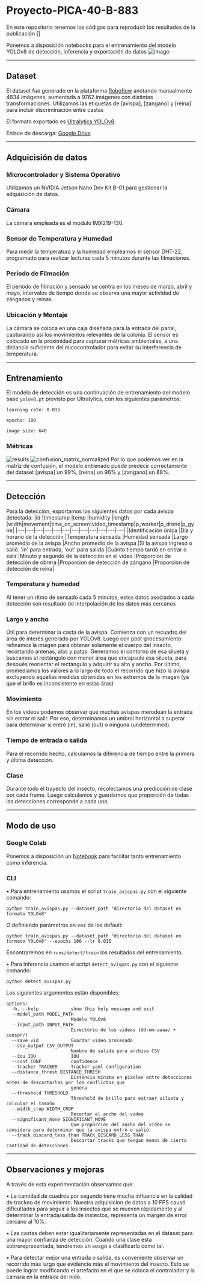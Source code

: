 # Proyecto-PICA-40-B-883
En este repositorio tenemos los códigos para reproducir los resultados de la publicación []

Ponemos a disposición notebooks para el entrenamiento del modelo YOLOv8 de detección, inferencia y exportación de datos
![image](https://github.com/marianbasti/Proyecto-PICA-40-B-883/assets/31198560/3e58b471-1fa7-4b2b-aa4b-a551c87173e0)

---
## Dataset
El dataset fue generado en la plataforma [Roboflow](https://roboflow.com/) anotando manualmente 4834 imágenes, aumentada a 9762 imágenes con distintas transformaciones. Utilizamos las etiquetas de [avispa], [zangano] y [reina] para incluir discriminación entre castas

El formato exportado es [Ultralytics YOLOv8](https://docs.ultralytics.com/datasets/detect/)

Enlace de descarga: [Google Drive](https://drive.google.com/file/d/1skVPS8g-JSSWca0zt_500vZNW5f3vPn8/view?usp=sharing)

---
## Adquicisión de datos
### Microcontrolador y Sistema Operativo
Utilizamos un NVIDIA Jetson Nano Dev Kit B-01 para gestionar la adquisición de datos.

### Cámara
La cámara empleada es el módulo IMX219-130.

### Sensor de Temperatura y Humedad
Para medir la temperatura y la humedad empleamos el sensor DHT-22, programado para realizar lecturas cada 5 minutos durante las filmaciones.

### Periodo de Filmación
El periodo de filmación y sensado se centra en los meses de marzo, abril y mayo, intervalos de tiempo donde se observa una mayor actividad de zánganos y reinas.

### Ubicación y Montaje
La cámara se coloca en una caja diseñada para la entrada del panal, capturando así los movimientos relevantes de la colonia. El sensor es colocado en la proximidad para capturar métricas ambientales, a una distancia suficiente del micocontrolador para evitar su interferencia de temperatura.

---
## Entrenamiento
El modelo de detección es una continuación de entrenamiento del modelo base ```yolov8.pt``` provisto por Ultralytics, con los siguientes parámetros:

```learning rate: 0.015```

```epochs: 100```

```image size: 640```

### Métricas
![results](https://github.com/marianbasti/Proyecto-PICA-40-B-883/assets/31198560/8722e928-d0f9-4ffd-b778-be478eda8701)
![confusion_matrix_normalized](https://github.com/marianbasti/Proyecto-PICA-40-B-883/assets/31198560/9941f7ff-def9-4e1f-8b6e-f7184c7bfd3a)
Por lo que podemos ver en la matriz de confusión, el modelo entrenado puede predecir correctamente del dataset [avispa] un 99%, [reina] un 96% y [zangano] un 88%.


---
## Detección
Para la detección, exportamos los siguientes datos por cada avispa detectada:
|id   |timestamp   |temp   |humidity   |length   |width|movement|time_on_screen|video_timestamp|p_worker|p_drone|p_gyne|
|---|---|---|---|---|---|---|---|---|---|---|---|
|Identificación única   |Día y horario de la detección   |Temperatura sensada   |Humedad sensada  |Largo promedio de la avispa  |Ancho promedio de la avispa  |Si la avispa ingresó o salió. 'in' para entrada, 'out' para salida   |Cuánto tiempo tardó en entrar o salir   |Minuto y segundo de la detección en el video   |Proporcion de detección de obrera  |Proporcion de detección de  zángano  |Proporcion de detección de reina|

### Temperatura y humedad
Al tener un ritmo de sensado cada 5 minutos, estos datos asociados a cada detección son resultado de interpolación de los datos más cercanos

### Largo y ancho
Útil para determinar la casta de la avispa.
Comienza con un recuadro del área de interés generado por YOLOv8. Luego con post-procesamiento refinamos la imagen para obtener solamente el cuerpo del insecto, recortando antenas, alas y patas. Generamos el contorno de esa silueta y buscamos el rectángulo con menor área que encapsule esa silueta, para después reorientar el rectángulo y adquirir su alto y ancho. Por último, promediamos los valores a lo largo de todo el recorrido que hizo la avispa excluyendo aquellas medidas obtenidas en los extremos de la imagen (ya que el brillo es inconsistente en estas áras)

### Movimiento
En los videos podemos observar que muchas avispas merodean la entrada sin entrar ni salir. Por eso, determinamos un umbral horizontal a superar para determinar si entró (in), salió (out) o ninguna (undetermined).

### Tiempo de entrada o salida
Para el recorrido hecho, calculamos la diferencia de tiempo entre la primera y última detección.

### Clase
Durante todo el trayecto del insecto, recolectamos una predicción de clase por cada frame. Luego calculamos y guardamos que proporción de todas las detecciones corresponde a cada una.

---
## Modo de uso
### Google Colab
Ponemos a disposición un [Notebook](https://colab.research.google.com/github/marianbasti/Proyecto-PICA-40-B-883/blob/main/Notebook_PICA_40_B_883.ipynb) para facilitar tanto entrenamiento como inferencia.

### CLI
• Para entrenamiento usamos el script ```train_avispas.py``` con el siguiente comando:

```
python train_avispas.py --dataset_path "directorio del dataset en formato YOLOv8"
```

O definiendo parámetros en vez de los default:

```
python train_avispas.py --dataset_path "directorio del dataset en formato YOLOv8" --epochs 100 --lr 0.015
 ```

Encontraremos en ```runs/detect/train``` los resultados del entrenamiento.


• Para inferencia usamos el script ```detect_avispas.py``` con el siguiente comando:

```
python detect_avispas.py
```

Los siguientes argumentos están disponibles:

```
options:
  -h, --help            show this help message and exit
  --model_path MODEL_PATH
                        Modelo YOLOv8
  --input_path INPUT_PATH
                        Directorio de los videos (dd-mm-aaaa/ + sensor/)
  --save_vid            Guardar video procesado
  --csv_output CSV_OUTPUT
                        Nombre de salida para archivo CSV
  --iou IOU             IOU
  --conf CONF           confidence
  --tracker TRACKER     Tracker yaml configuration
  --distance_thresh DISTANCE_THRESH
                        Distancia mínima en píxeles entre detecciones antes de descartarlas por los conflictos que
                        genera
  --threshold THRESHOLD
                        Threshold de brillo para extraer silueta y calcular el tamaño
  --width_crop WIDTH_CROP
                        Recortar el ancho del video
  --significant_move SIGNIFICANT_MOVE
                        Que proporción del ancho del video se considera para determinar que la avispa entró o salió
  --track_discard_less_than TRACK_DISCARD_LESS_THAN
                        Descartar tracks que tengan menos de cierta cantidad de detecciones
```

---
## Observaciones y mejoras
A través de esta experimentación observamos que:

• La cantidad de cuadros por segundo tiene mucha influencia en la calidad de trackeo de movimiento. Nuestra adquisicion de datos a 10 FPS causó dificultades para seguir a los insectos que se mueven rápidamente y al determinar la entrada/salida de instectos, representa un margen de error cercano al 10%.

• Las castas deben estar igualitariamente representadas en el dataset para una mayor confianza de detección. Cuando una clase esta sobrerepresentada, tendremos un sesgo a clasificarla como tal. 

• Para detectar mejor una entrada o salida, es conveniente observar un recorrido más largo que evidencie más el movimiento del insecto. Esto se puede lograr modficando el artefacto en el que se coloca el controlador y la cámara en la entrada del nido.
